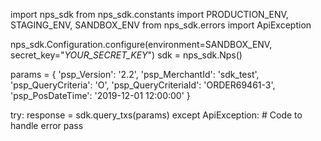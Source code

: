 import nps_sdk
from nps_sdk.constants import PRODUCTION_ENV, STAGING_ENV, SANDBOX_ENV
from nps_sdk.errors import ApiException

nps_sdk.Configuration.configure(environment=SANDBOX_ENV,
                            secret_key="_YOUR_SECRET_KEY_")
sdk = nps_sdk.Nps()

params = {
    'psp_Version': '2.2',
    'psp_MerchantId': 'sdk_test',
    'psp_QueryCriteria': 'O',
    'psp_QueryCriteriaId': 'ORDER69461-3',
    'psp_PosDateTime': '2019-12-01 12:00:00'
}

try: 
    response = sdk.query_txs(params) 
except ApiException: 
    # Code to handle error 
    pass 
